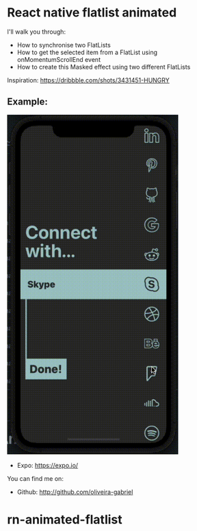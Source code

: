 # React native flatlist animated

I'll walk you through:

- How to synchronise two FlatLists
- How to get the selected item from a FlatList using onMomentumScrollEnd event
- How to create this Masked effect using two different FlatLists

Inspiration: https://dribbble.com/shots/3431451-HUNGRY

## Example:

<img src="./assets/example.gif" width="400">

- Expo: https://expo.io/

You can find me on:

- Github: http://github.com/oliveira-gabriel
# rn-animated-flatlist

